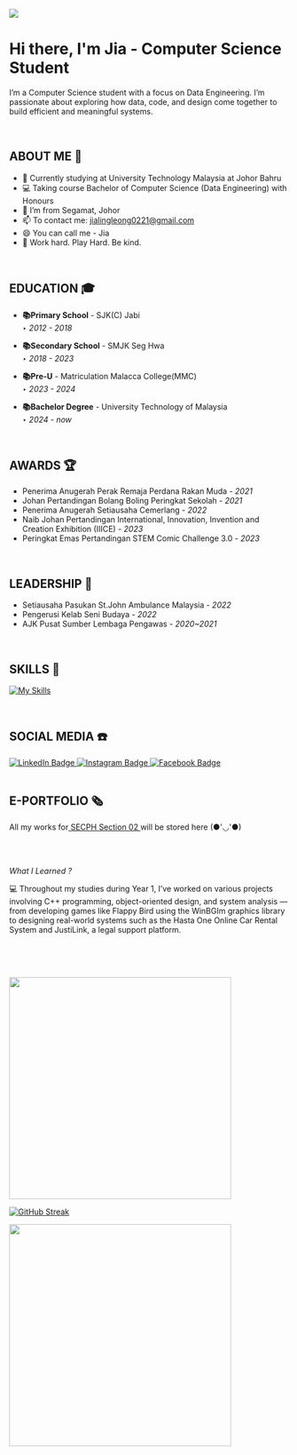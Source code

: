![](https://user-images.githubusercontent.com/18350557/176309783-0785949b-9127-417c-8b55-ab5a4333674e.gif)
# Hi there, I'm Jia - Computer Science Student

I’m a Computer Science student with a focus on Data Engineering. I’m passionate about exploring how data, code, and design come together to build efficient and meaningful systems.

<br>

## ABOUT ME 👧
- 🔭 Currently studying at University Technology Malaysia at Johor Bahru
- 💻 Taking course Bachelor of Computer Science (Data Engineering) with Honours
- 🌱 I’m from Segamat, Johor
- 📫 To contact me: jialingleong0221@gmail.com
- 😄 You can call me - Jia
- 🌙 Work hard. Play Hard. Be kind.

<br>

## EDUCATION 🎓
- **📚Primary School** - SJK(C) Jabi <br>
  ‣  *2012 - 2018*

- **📚Secondary School** - SMJK Seg Hwa <br>
  ‣  *2018 - 2023*

- **📚Pre-U** - Matriculation Malacca College(MMC) <br>
  ‣  *2023 - 2024*

- **📚Bachelor Degree** - University Technology of Malaysia <br>
  ‣  *2024 - now*

<br>

## AWARDS 🏆
- Penerima Anugerah Perak Remaja Perdana Rakan Muda - *2021*
- Johan Pertandingan Bolang Boling Peringkat Sekolah - *2021*
- Penerima Anugerah Setiausaha Cemerlang - *2022*
- Naib Johan Pertandingan International, Innovation, Invention and Creation Exhibition (IIICE) - *2023*
- Peringkat Emas Pertandingan STEM Comic Challenge 3.0 - *2023*

<br>

## LEADERSHIP 🥇
- Setiausaha Pasukan St.John Ambulance Malaysia - *2022*
- Pengerusi Kelab Seni Budaya - *2022*
- AJK Pusat Sumber Lembaga Pengawas - *2020~2021*

<br> 

## SKILLS 🔧
[![My Skills](https://skillicons.dev/icons?i=cpp,js,github,html,discord)](https://skillicons.dev)

<br>

## SOCIAL MEDIA ☎️
<div id="badges">
  <a href="http://linkedin.com/in/%E5%98%89%E7%8E%B2-%E6%A2%81-536aa2340">
    <img src="https://img.shields.io/badge/LinkedIn-blue?style=for-the-badge&logo=linkedin&logoColor=white" alt="LinkedIn Badge"/>
  </a>
  <a href="https://www.instagram.com/jialingg02?igsh=MjV1MHo4bW12aTF2">
    <img src="https://img.shields.io/badge/Instagram-red?style=for-the-badge&logo=instagram&logoColor=white" alt="Instagram Badge"/>
  </a>
  <a href="https://www.facebook.com/share/n8zxnfkBqBRvJk72/?mibextid=wwXIfr">
    <img src="https://img.shields.io/badge/Facebook-blue?style=for-the-badge&logo=facebook&logoColor=white" alt="Facebook Badge"/>
  </a>
</div>

<br>

## E-PORTFOLIO 🗞️
<td width="180%">
All my works for<a href="https://JiaLing221.github.io/"> SECPH Section 02 </a> will be stored here (●'◡'●)

<br><br>

*What I Learned ?*
</div>💻 Throughout my studies during Year 1, I’ve worked on various projects involving C++ programming, object-oriented design, and system analysis — from developing games like Flappy Bird using the WinBGIm graphics library to designing real-world systems such as the Hasta One Online Car Rental System and JustiLink, a legal support platform.

<br><br>

##

###
<img width=400 src='https://github-readme-stats.vercel.app/api?username=JiaLing221&theme=vue-dark&show_icons=true&hide_border=true&count_private=true' />

[![GitHub Streak](https://streak-stats.demolab.com/?user=DenverCoder1)](https://git.io/streak-stats)

<img width=400 src='https://github-readme-stats.vercel.app/api/top-langs/?username=JiaLing221&theme=vue-dark&show_icons=true&hide_border=true&layout=compact' />
